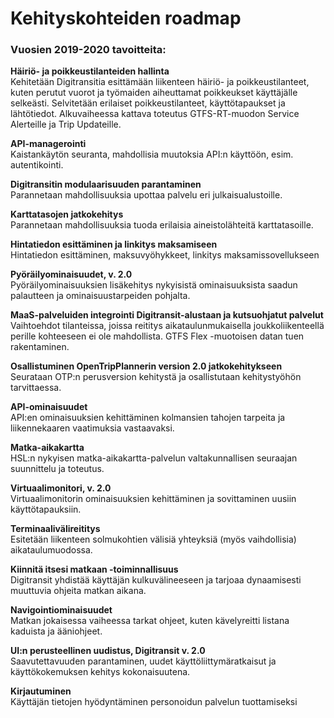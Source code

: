 ﻿# Kehityskohteiden roadmap



### Vuosien 2019-2020 tavoitteita:

**Häiriö- ja poikkeustilanteiden hallinta** <br>
Kehitetään Digitransitia esittämään liikenteen häiriö- ja poikkeustilanteet, kuten perutut vuorot ja työmaiden aiheuttamat poikkeukset käyttäjälle selkeästi. Selvitetään erilaiset poikkeustilanteet, käyttötapaukset ja lähtötiedot. Alkuvaiheessa kattava toteutus GTFS-RT-muodon Service Alerteille ja Trip Updateille.

**API-managerointi** <br>
Kaistankäytön seuranta, mahdollisia muutoksia API:n käyttöön, esim. autentikointi.

**Digitransitin modulaarisuuden parantaminen** <br>
Parannetaan mahdollisuuksia upottaa palvelu eri julkaisualustoille.

**Karttatasojen jatkokehitys** <br>
Parannetaan mahdollisuuksia tuoda erilaisia aineistolähteitä karttatasoille.

**Hintatiedon esittäminen ja linkitys maksamiseen** <br>
Hintatiedon esittäminen, maksuvyöhykkeet, linkitys maksamissovellukseen

**Pyöräilyominaisuudet, v. 2.0** <br>
Pyöräilyominaisuuksien lisäkehitys nykyisistä ominaisuuksista saadun palautteen ja ominaisuustarpeiden pohjalta.

**MaaS-palveluiden integrointi Digitransit-alustaan ja kutsuohjatut palvelut** <br>
Vaihtoehdot tilanteissa, joissa reititys aikataulunmukaisella joukkoliikenteellä perille kohteeseen ei ole mahdollista. GTFS Flex -muotoisen datan tuen rakentaminen.

**Osallistuminen OpenTripPlannerin version 2.0 jatkokehitykseen** <br>
Seurataan OTP:n perusversion kehitystä ja osallistutaan kehitystyöhön tarvittaessa.

**API-ominaisuudet** <br>
API:en ominaisuuksien kehittäminen kolmansien tahojen tarpeita ja liikennekaaren vaatimuksia vastaavaksi.

**Matka-aikakartta** <br>
HSL:n nykyisen matka-aikakartta-palvelun valtakunnallisen seuraajan suunnittelu ja toteutus.

**Virtuaalimonitori, v. 2.0** <br>
Virtuaalimonitorin ominaisuuksien kehittäminen ja sovittaminen uusiin käyttötapauksiin.

**Terminaalivälireititys** <br>
Esitetään liikenteen solmukohtien välisiä yhteyksiä (myös vaihdollisia) aikataulumuodossa.

**Kiinnitä itsesi matkaan -toiminnallisuus** <br>
Digitransit yhdistää käyttäjän kulkuvälineeseen ja tarjoaa dynaamisesti muuttuvia ohjeita matkan aikana.

**Navigointiominaisuudet** <br>
Matkan jokaisessa vaiheessa tarkat ohjeet, kuten kävelyreitti listana kaduista ja ääniohjeet.

**UI:n perusteellinen uudistus, Digitransit v. 2.0** <br>
Saavutettavuuden parantaminen, uudet käyttöliittymäratkaisut ja käyttökokemuksen kehitys kokonaisuutena.

**Kirjautuminen**  
Käyttäjän tietojen hyödyntäminen personoidun palvelun tuottamiseksi
